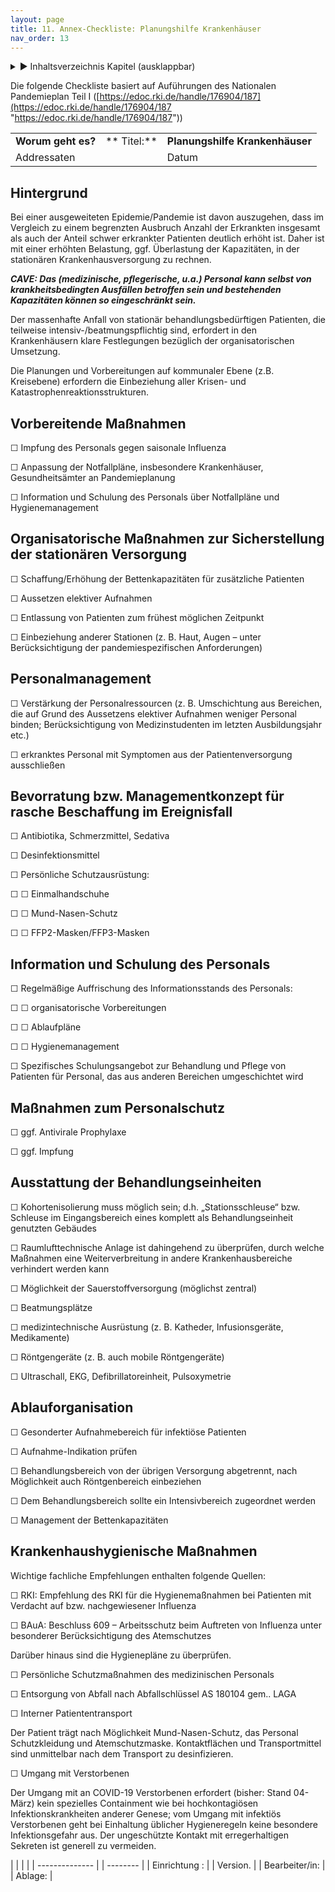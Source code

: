 ```yaml
---
layout: page
title: 11. Annex-Checkliste: Planungshilfe Krankenhäuser
nav_order: 13
---
```

 
<details markdown="block"> 
  <summary> 
      &#9658; Inhaltsverzeichnis Kapitel (ausklappbar) 
  </summary>
 
1. TOC
{:toc}
 </details>
 
   <p></p>
 
 
Die folgende Checkliste basiert auf Auführungen des Nationalen
Pandemieplan Teil I
([https://edoc.rki.de/handle/176904/187](https://edoc.rki.de/handle/176904/187 "https://edoc.rki.de/handle/176904/187"))

|                    |             |                                 |
| ------------------ | ----------- | ------------------------------- |
| **Worum geht es?** | ** Titel:** | **Planungshilfe Krankenhäuser** |
| Addressaten        |             | Datum                           |

## Hintergrund

Bei einer ausgeweiteten Epidemie/Pandemie ist davon auszugehen, dass im
Vergleich zu einem begrenzten Ausbruch Anzahl der Erkrankten insgesamt
als auch der Anteil schwer erkrankter Patienten deutlich erhöht ist.
Daher ist mit einer erhöhten Belastung, ggf. Überlastung der
Kapazitäten, in der stationären Krankenhausversorgung zu rechnen.

***CAVE: Das (medizinische, pflegerische, u.a.) Personal kann selbst von
krankheitsbedingten Ausfällen betroffen sein und bestehenden Kapazitäten
können so eingeschränkt sein.***

Der massenhafte Anfall von stationär behandlungsbedürftigen Patienten,
die teilweise intensiv-/beatmungspflichtig sind, erfordert in den
Krankenhäusern klare Festlegungen bezüglich der organisatorischen
Umsetzung.

Die Planungen und Vorbereitungen auf kommunaler Ebene (z.B. Kreisebene)
erfordern die Einbeziehung aller Krisen- und
Katastrophenreaktionsstrukturen.

## Vorbereitende Maßnahmen

☐ Impfung des Personals gegen saisonale Influenza

☐ Anpassung der Notfallpläne, insbesondere Krankenhäuser,
Gesundheitsämter an Pandemieplanung

☐ Information und Schulung des Personals über Notfallpläne und
Hygienemanagement

## Organisatorische Maßnahmen zur Sicherstellung der stationären Versorgung

☐ Schaffung/Erhöhung der Bettenkapazitäten für zusätzliche Patienten

☐ Aussetzen elektiver Aufnahmen

☐ Entlassung von Patienten zum frühest möglichen Zeitpunkt

☐ Einbeziehung anderer Stationen (z. B. Haut, Augen – unter
Berücksichtigung der pandemiespezifischen Anforderungen)

## Personalmanagement

☐ Verstärkung der Personalressourcen (z. B. Umschichtung aus Bereichen,
die auf Grund des Aussetzens elektiver Aufnahmen weniger Personal
binden; Berücksichtigung von Medizinstudenten im letzten
Ausbildungsjahr etc.)

☐ erkranktes Personal mit Symptomen aus der Patientenversorgung
ausschließen

## Bevorratung bzw. Managementkonzept für rasche Beschaffung im Ereignisfall

☐ Antibiotika, Schmerzmittel, Sedativa

☐ Desinfektionsmittel

☐ Persönliche Schutzausrüstung:

☐ ☐ Einmalhandschuhe

☐ ☐ Mund-Nasen-Schutz

☐ ☐ FFP2-Masken/FFP3-Masken

## Information und Schulung des Personals

☐ Regelmäßige Auffrischung des Informationsstands des Personals:

☐ ☐ organisatorische Vorbereitungen

☐ ☐ Ablaufpläne

☐ ☐ Hygienemanagement

☐ Spezifisches Schulungsangebot zur Behandlung und Pflege von Patienten
für Personal, das aus anderen Bereichen umgeschichtet wird

## Maßnahmen zum Personalschutz

☐ ggf. Antivirale Prophylaxe

☐ ggf. Impfung

## Ausstattung der Behandlungseinheiten

☐ Kohortenisolierung muss möglich sein; d.h. „Stationsschleuse“ bzw.
Schleuse im Eingangsbereich eines komplett als Behandlungseinheit
genutzten Gebäudes

☐ Raumlufttechnische Anlage ist dahingehend zu überprüfen, durch
welche Maßnahmen eine Weiterverbreitung in andere Krankenhausbereiche
verhindert werden kann

☐ Möglichkeit der Sauerstoffversorgung (möglichst zentral)

☐ Beatmungsplätze

☐ medizintechnische Ausrüstung (z. B. Katheder, Infusionsgeräte,
Medikamente)

☐ Röntgengeräte (z. B. auch mobile Röntgengeräte)

☐ Ultraschall, EKG, Defibrillatoreinheit, Pulsoxymetrie

## Ablauforganisation

☐ Gesonderter Aufnahmebereich für infektiöse Patienten

☐ Aufnahme-Indikation prüfen

☐ Behandlungsbereich von der übrigen Versorgung abgetrennt, nach
Möglichkeit auch Röntgenbereich einbeziehen

☐ Dem Behandlungsbereich sollte ein Intensivbereich zugeordnet werden

☐ Management der Bettenkapazitäten

## Krankenhaushygienische Maßnahmen

Wichtige fachliche Empfehlungen enthalten folgende Quellen:

☐ RKI: Empfehlung des RKI für die Hygienemaßnahmen bei Patienten mit
Verdacht auf bzw. nachgewiesener Influenza

☐ BAuA: Beschluss 609 – Arbeitsschutz beim Auftreten von Influenza unter
besonderer Berücksichtigung des Atemschutzes

Darüber hinaus sind die Hygienepläne zu überprüfen.

☐ Persönliche Schutzmaßnahmen des medizinischen Personals

☐ Entsorgung von Abfall nach Abfallschlüssel AS 180104 gem.. LAGA

☐ Interner Patiententransport

Der Patient trägt nach Möglichkeit Mund-Nasen-Schutz, das Personal
Schutzkleidung und Atemschutzmaske. Kontaktflächen und Transportmittel
sind unmittelbar nach dem Transport zu desinfizieren.

☐ Umgang mit Verstorbenen

Der Umgang mit an COVID-19 Verstorbenen erfordert (bisher: Stand
04-März) kein spezielles Containment wie bei hochkontagiösen
Infektionskrankheiten anderer Genese; vom Umgang mit infektiös
Verstorbenen geht bei Einhaltung üblicher Hygieneregeln keine besondere
Infektionsgefahr aus. Der ungeschützte Kontakt mit erregerhaltigen
Sekreten ist generell zu vermeiden.

|                |  |          |
| -------------- |  | -------- |
| Einrichtung :  |  | Version. |
| Bearbeiter/in: |  | Ablage:  |

<div class="section fnlist" data-role="doc-footnotes">

</div>
